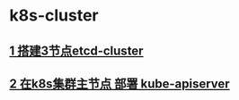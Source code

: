 # k8s-cluster

## [1 搭建3节点etcd-cluster][1]
## [2 在k8s集群主节点 部署 kube-apiserver][2]





[1]: https://github.com/solozyx/k8s-cluster/tree/master/docs/etcd-cluster.md
[2]: https://github.com/solozyx/k8s-cluster/tree/master/docs/kube-apiserver.md
